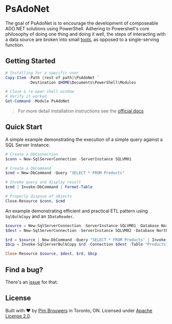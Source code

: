 # PsAdoNet

The goal of PsAdoNet is to encourage the development of composeable ADO.NET solutions using PowerShell. Adhering to Powershell's core philosophy of doing one thing and doing it well, the steps of interacting with a data source are broken into small [tools](https://donjones.com/PowerShell/), as opposed to a single-serving function.

## Getting Started

```powershell
# Installing for a specific user
Copy-Item -Path {rest of path}\PsAdoNet `
          -Destination $HOME\Documents\PowerShell\Modules

# Close & re-open shell window
# Verify it worked
Get-Command -Module PsAdoNet
```

> For more detail installation instructions see the [official docs](https://docs.microsoft.com/en-us/powershell/module/microsoft.powershell.core/about/about_modules?view=powershell-7.1#how-to-install-a-module)

## Quick Start

A simple example demonstrating the execution of a simple query against a SQL Server Instance.

```powershell
# Create a DbConnection
$conn = New-SqlServerConnection -ServerInstance SQLVM01

# Create a DbCommand
$cmd = New-DbCommand -Query "SELECT * FROM Products"

# Invoke query and display result
$cmd | Invoke-DbCommand | Format-Table

# Properly dispose of objects
Close-Resource $conn, $cmd
```

An example demonstrating efficient and practical ETL pattern using `SqlBulkCopy` and an `IDataReader`.

```powershell
$source = New-SqlServerConnection -ServerInstance SQLVM01 -Database Northwind
$dest = New-SqlServerConnection -ServerInstance SQLVM02 -Database Northwind

$rd = $source | New-DbCommand -Query "SELECT * FROM Products" | Invoke-DbCommand -Reader
$bcp = Invoke-SqlServerBulkCopy $rd -Connection $dest -Table "Products" -BatchSize 5000 -BulkCopyTimeout 30

Close-Resource $source, $dest, $rd, $bcp
```

## Find a bug?

There's an [issue](https://github.com/pimbrouwers/PsAdoNet/issues) for that.

## License

Built with ♥ by [Pim Brouwers](https://github.com/pimbrouwers) in Toronto, ON. Licensed under [Apache License 2.0](https://github.com/pimbrouwers/PsAdoNet/blob/master/LICENSE).